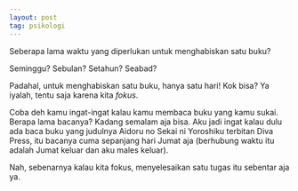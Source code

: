 ```yaml
---
layout: post
tag: psikologi
---
```


Seberapa lama waktu yang diperlukan untuk menghabiskan satu buku?

Seminggu? Sebulan? Setahun? Seabad?

Padahal, untuk menghabiskan satu buku, hanya satu hari! Kok bisa? Ya iyalah, tentu saja karena kita _fokus_.

Coba deh kamu ingat-ingat kalau kamu membaca buku yang kamu sukai. Berapa lama bacanya? Kadang semalam aja bisa. Aku jadi ingat kalau dulu ada baca buku yang judulnya Aidoru no Sekai ni Yoroshiku terbitan Diva Press, itu bacanya cuma sepanjang hari Jumat aja (berhubung waktu itu adalah Jumat keluar dan aku males keluar).

Nah, sebenarnya kalau kita fokus, menyelesaikan satu tugas itu sebentar aja ya.
